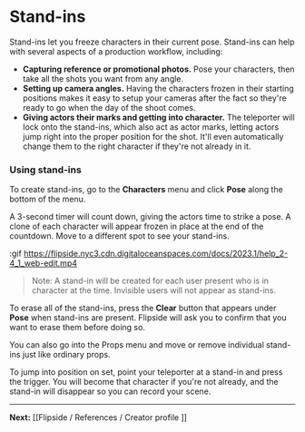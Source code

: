 # Stand-ins

Stand-ins let you freeze characters in their current pose. Stand-ins can help with several aspects of a production workflow, including:

* **Capturing reference or promotional photos.** Pose your characters, then take all the shots you want from any angle.
* **Setting up camera angles.** Having the characters frozen in their starting positions makes it easy to setup your cameras after the fact so they're ready to go when the day of the shoot comes.
* **Giving actors their marks and getting into character.** The teleporter will lock onto the stand-ins, which also act as actor marks, letting actors jump right into the proper position for the shot. It'll even automatically change them to the right character if they're not already in it.

### Using stand-ins

To create stand-ins, go to the **Characters** menu and click **Pose** along the bottom of the menu.

A 3-second timer will count down, giving the actors time to strike a pose. A clone of each character will appear frozen in place at the end of the countdown. Move to a different spot to see your stand-ins.

:gif https://flipside.nyc3.cdn.digitaloceanspaces.com/docs/2023.1/help_2-4_1_web-edit.mp4

> Note: A stand-in will be created for each user present who is in character at the time. Invisible users will not appear as stand-ins.

To erase all of the stand-ins, press the **Clear** button that appears under **Pose** when stand-ins are present. Flipside will ask you to confirm that you want to erase them before doing so.

You can also go into the Props menu and move or remove individual stand-ins just like ordinary props.

To jump into position on set, point your teleporter at a stand-in and press the trigger. You will become that character if you're not already, and the stand-in will disappear so you can record your scene.

---

**Next:** [[Flipside / References / Creator profile ]]
